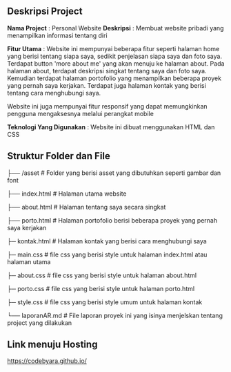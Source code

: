 ## Deskripsi Project

**Nama Project** : Personal Website 
**Deskripsi** : Membuat website pribadi yang menampilkan informasi tentang diri

**Fitur Utama** : Website ini mempunyai beberapa fitur seperti halaman home yang berisi tentang siapa saya, sedikit penjelasan siapa saya dan foto saya. Terdapat button 'more about me' yang akan menuju ke halaman about. Pada halaman about, terdapat deskripsi singkat tentang saya dan foto saya. Kemudian terdapat halaman portofolio yang menampilkan beberapa proyek yang pernah saya kerjakan. Terdapat juga halaman kontak yang berisi tentang cara menghubungi saya.

Website ini juga mempunyai fitur responsif yang dapat memungkinkan pengguna mengaksesnya melalui perangkat mobile

**Teknologi Yang Digunakan** : Website ini dibuat menggunakan HTML dan CSS

## Struktur Folder dan File

├── /asset # Folder yang berisi asset yang dibutuhkan seperti gambar dan font

├── index.html # Halaman utama website

├── about.html # Halaman tentang saya secara singkat

├── porto.html # Halaman portofolio berisi beberapa proyek yang pernah saya kerjakan

├─ kontak.html # Halaman kontak yang berisi cara menghubungi saya

├─ main.css # file css yang berisi style untuk halaman index.html atau halaman utama

├─ about.css # file css yang berisi style untuk halaman about.html

├─ porto.css # file css yang berisi style untuk halaman porto.html

├─ style.css # file css yang berisi style umum untuk halaman kontak

└── laporanAR.md # File laporan proyek ini yang isinya menjelskan tentang project yang dilakukan

## Link menuju Hosting
https://codebyara.github.io/